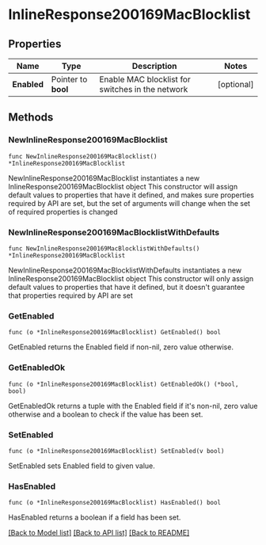 # InlineResponse200169MacBlocklist

## Properties

Name | Type | Description | Notes
------------ | ------------- | ------------- | -------------
**Enabled** | Pointer to **bool** | Enable MAC blocklist for switches in the network | [optional] 

## Methods

### NewInlineResponse200169MacBlocklist

`func NewInlineResponse200169MacBlocklist() *InlineResponse200169MacBlocklist`

NewInlineResponse200169MacBlocklist instantiates a new InlineResponse200169MacBlocklist object
This constructor will assign default values to properties that have it defined,
and makes sure properties required by API are set, but the set of arguments
will change when the set of required properties is changed

### NewInlineResponse200169MacBlocklistWithDefaults

`func NewInlineResponse200169MacBlocklistWithDefaults() *InlineResponse200169MacBlocklist`

NewInlineResponse200169MacBlocklistWithDefaults instantiates a new InlineResponse200169MacBlocklist object
This constructor will only assign default values to properties that have it defined,
but it doesn't guarantee that properties required by API are set

### GetEnabled

`func (o *InlineResponse200169MacBlocklist) GetEnabled() bool`

GetEnabled returns the Enabled field if non-nil, zero value otherwise.

### GetEnabledOk

`func (o *InlineResponse200169MacBlocklist) GetEnabledOk() (*bool, bool)`

GetEnabledOk returns a tuple with the Enabled field if it's non-nil, zero value otherwise
and a boolean to check if the value has been set.

### SetEnabled

`func (o *InlineResponse200169MacBlocklist) SetEnabled(v bool)`

SetEnabled sets Enabled field to given value.

### HasEnabled

`func (o *InlineResponse200169MacBlocklist) HasEnabled() bool`

HasEnabled returns a boolean if a field has been set.


[[Back to Model list]](../README.md#documentation-for-models) [[Back to API list]](../README.md#documentation-for-api-endpoints) [[Back to README]](../README.md)


